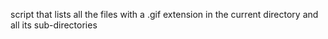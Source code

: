 script that lists all the files with a .gif extension in the current directory and all its sub-directories
